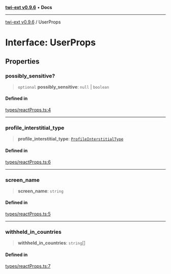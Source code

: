 [**twi-ext v0.9.6**](../README.md) • **Docs**

***

[twi-ext v0.9.6](../README.md) / UserProps

# Interface: UserProps

## Properties

### possibly\_sensitive?

> `optional` **possibly\_sensitive**: `null` \| `boolean`

#### Defined in

[types/reactProps.ts:4](https://github.com/Robot-Inventor/twi-ext/blob/e69b1551d321a94701ff6b35bfa47ac414bd1c87/src/types/reactProps.ts#L4)

***

### profile\_interstitial\_type

> **profile\_interstitial\_type**: [`ProfileInterstitialType`](../type-aliases/ProfileInterstitialType.md)

#### Defined in

[types/reactProps.ts:6](https://github.com/Robot-Inventor/twi-ext/blob/e69b1551d321a94701ff6b35bfa47ac414bd1c87/src/types/reactProps.ts#L6)

***

### screen\_name

> **screen\_name**: `string`

#### Defined in

[types/reactProps.ts:5](https://github.com/Robot-Inventor/twi-ext/blob/e69b1551d321a94701ff6b35bfa47ac414bd1c87/src/types/reactProps.ts#L5)

***

### withheld\_in\_countries

> **withheld\_in\_countries**: `string`[]

#### Defined in

[types/reactProps.ts:7](https://github.com/Robot-Inventor/twi-ext/blob/e69b1551d321a94701ff6b35bfa47ac414bd1c87/src/types/reactProps.ts#L7)
